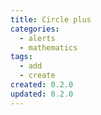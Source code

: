 ```yaml
---
title: Circle plus
categories:
  - alerts
  - mathematics
tags:
  - add
  - create
created: 0.2.0
updated: 0.2.0
---
```


